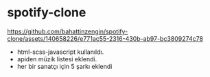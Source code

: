 
# spotify-clone

https://github.com/bahattinzengin/spotify-clone/assets/140658226/e771ac55-2316-430b-ab97-bc3809274c78


- html-scss-javascript kullanıldı.
- apiden müzik listesi eklendi.
- her bir sanatçı için 5 şarkı eklendi


